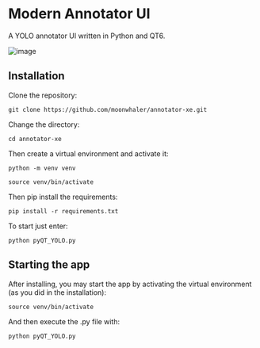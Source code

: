# Modern Annotator UI
A YOLO annotator UI written in Python and QT6.

![image](https://github.com/user-attachments/assets/4649f118-6bdf-4f71-a980-a65142b71d76)

## Installation
Clone the repository:

`git clone https://github.com/moonwhaler/annotator-xe.git`

Change the directory:

`cd annotator-xe`

Then create a virtual environment and activate it:

`python -m venv venv`

`source venv/bin/activate`

Then pip install the requirements:

`pip install -r requirements.txt`

To start just enter:

`python pyQT_YOLO.py`

## Starting the app
After installing, you may start the app by activating the virtual environment (as you did in the installation):

`source venv/bin/activate`

And then execute the .py file with:

`python pyQT_YOLO.py`
